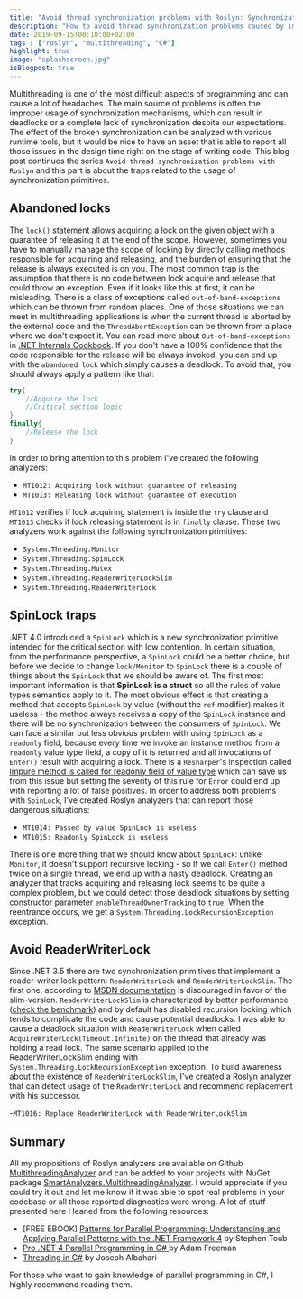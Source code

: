 ```yaml
---
title: "Avoid thread synchronization problems with Roslyn: Synchronization primitives traps"
description: "How to avoid thread synchronization problems caused by improperly used synchronization primitives"
date: 2019-09-15T00:10:00+02:00
tags : ["roslyn", "multithreading", "C#"]
highlight: true
image: "splashscreen.jpg"
isBlogpost: true
---
```


Multithreading is one of the most difficult aspects of programming and can cause a lot of headaches. The main source of problems is often the improper usage of synchronization mechanisms, which can result in deadlocks or a complete lack of synchronization despite our expectations. The effect of the broken synchronization can be analyzed with various runtime tools, but it would be nice to have an asset that is able to report all those issues in the design time right on the stage of writing code. This blog post continues the series `Avoid thread synchronization problems with Roslyn` and this part is about the traps related to the usage of synchronization primitives.

## Abandoned locks

The `lock()` statement allows acquiring a lock on the given object with a guarantee of releasing it at the end of the scope. However, sometimes you have to manually manage the scope of locking by directly calling methods responsible for acquiring and releasing, and the burden of ensuring that the release is always executed is on you. The most common trap is the assumption that there is no code between lock acquire and release that could throw an exception. Even if it looks like this at first, it can be misleading. There is a class of exceptions called `out-of-band-exceptions` which can be thrown from random places. One of those situations we can meet in multithreading applications is when the current thread is aborted by the external code and the `ThreadAbortException` can be thrown from a place where we don't expect it. You can read more about `Out-of-band-exceptions` in [.NET Internals Cookbook](https://www.amazon.com/gp/product/B07RQ4ZCJR). 
If you don't have a 100% confidence that the code responsible for the release will be always invoked, you can end up with the `abandoned lock` which simply causes a deadlock. To avoid that, you should always apply a pattern like that:

```csharp
try{
    //Acquire the lock
    //Critical section logic
}
finally{
    //Release the lock
}
```

In order to bring attention to this problem I've created the following analyzers:

- `MT1012: Acquiring lock without guarantee of releasing`
- `MT1013: Releasing lock without guarantee of execution`

`MT1012` verifies if lock acquiring statement is inside the `try` clause and `MT1013` checks if lock releasing statement is in `finally` clause. These two analyzers work against the following synchronization primitives:

-  `System.Threading.Monitor`
-  `System.Threading.SpinLock`
-  `System.Threading.Mutex`
-  `System.Threading.ReaderWriterLockSlim`
-  `System.Threading.ReaderWriterLock`


## SpinLock traps
.NET 4.0 introduced a `SpinLock` which is a new synchronization primitive intended for the critical section with low contention. In certain situation, from the performance perspective, a `SpinLock` could be a better choice, but before we decide to change `lock/Monitor` to `SpinLock` there is a couple of things about the `SpinLock` that we should be aware of. The first most important information is that  **SpinLock is a struct** so all the rules of value types semantics apply to it. The most obvious effect is that creating a method that accepts `SpinLock` by value (without the `ref` modifier) makes it useless - the method always receives a copy of the `SpinLock` instance and there will be no synchronization between the consumers of `SpinLock`. We can face a similar but less obvious problem with using `SpinLock` as a `readonly` field, because every time we invoke an instance method from a `readonly` value type field, a copy of it is returned and all invocations of `Enter()` result with acquiring a lock. There is a `Resharper`'s inspection called [Impure method is called for readonly field of value type](https://www.jetbrains.com/help/resharper/ImpureMethodCallOnReadonlyValueField.html) which can save us from this issue but setting the severity of this rule for `Error` could end up with reporting a lot of false positives. In order to address both problems with `SpinLock`, I've created  Roslyn analyzers that can report those dangerous situations:

- `MT1014: Passed by value SpinLock is useless`
- `MT1015: Readonly SpinLock is useless`

There is one more thing that we should know about `SpinLock`: unlike `Monitor`, it doesn't support recursive locking - so If we call `Enter()` method twice on a single thread, we end up with a nasty deadlock. Creating an analyzer that tracks acquiring and releasing lock seems to be quite a complex problem, but we could detect those deadlock situations by setting constructor parameter `enableThreadOwnerTracking` to `true`. When the reentrance occurs, we get a `System.Threading.LockRecursionException` exception.

## Avoid ReaderWriterLock
Since .NET 3.5 there are two synchronization primitives that implement a reader-writer lock pattern: `ReaderWriterLock` and `ReaderWriterLockSlim`. The first one, according to [MSDN documentation](https://docs.microsoft.com/en-US/dotnet/api/system.threading.readerwriterlock?view=netframework-4.8#remarks) is discouraged in favor of the slim-version. `ReaderWriterLockSlim` is characterized by better performance ([check the benchmark](https://blogs.msdn.microsoft.com/pedram/2007/10/07/a-performance-comparison-of-readerwriterlockslim-with-readerwriterlock/)) and by default has disabled recursion locking which tends to complicate the code and cause potential deadlocks. I was able to cause a deadlock situation with `ReaderWriterLock` when called `AcquireWriterLock(Timeout.Infinite)` on the thread that already was holding a read lock. The same scenario applied to the ReaderWriterLockSlim ending with `System.Threading.LockRecursionException` exception. To build awareness about the existence of `ReaderWriterLockSlim`, I've created a Roslyn analyzer that can detect usage of the `ReaderWriterLock` and recommend replacement with his successor.

-`MT1016: Replace ReaderWriterLock with ReaderWriterLockSlim`

## Summary

All my propositions of Roslyn analyzers are available on Github [MultithreadingAnalyzer](https://github.com/smartanalyzers/MultithreadingAnalyzer) and can be added to your projects with NuGet package [SmartAnalyzers.MultithreadingAnalyzer](https://www.nuget.org/packages/SmartAnalyzers.MultithreadingAnalyzer/). I would appreciate if you could try it out and let me know if it was able to spot real problems in your codebase or all those reported diagnostics were wrong. A lot of stuff presented here I leaned from the following resources:

- [FREE EBOOK] [Patterns for Parallel Programming: Understanding and Applying Parallel Patterns with the .NET Framework 4](https://www.microsoft.com/en-us/download/details.aspx?id=19222) by Stephen Toub
- [Pro .NET 4 Parallel Programming in C# ](https://www.amazon.com/gp/product/1430229675) by Adam Freeman 
- [Threading in C#](http://www.albahari.com/threading/) by Joseph Albahari 

For those who want to gain knowledge of parallel programming in C#, I highly recommend reading them.